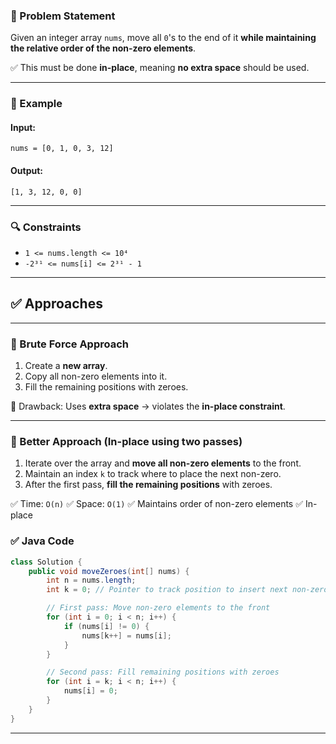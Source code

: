 
### 🧠 Problem Statement

Given an integer array `nums`, move all `0`'s to the end of it **while maintaining the relative order of the non-zero elements**.

✅ This must be done **in-place**, meaning **no extra space** should be used.

---

### 🧪 Example

#### Input:

```
nums = [0, 1, 0, 3, 12]
```

#### Output:

```
[1, 3, 12, 0, 0]
```

---

### 🔍 Constraints

* `1 <= nums.length <= 10⁴`
* `-2³¹ <= nums[i] <= 2³¹ - 1`

---

## ✅ Approaches

---

### 🐢 Brute Force Approach

1. Create a **new array**.
2. Copy all non-zero elements into it.
3. Fill the remaining positions with zeroes.

🔻 Drawback: Uses **extra space** → violates the **in-place constraint**.

---

### 🔁 Better Approach (In-place using two passes)

1. Iterate over the array and **move all non-zero elements** to the front.
2. Maintain an index `k` to track where to place the next non-zero.
3. After the first pass, **fill the remaining positions** with zeroes.

✅ Time: `O(n)`
✅ Space: `O(1)`
✅ Maintains order of non-zero elements
✅ In-place


### ✅ Java Code 

```java
class Solution {
    public void moveZeroes(int[] nums) {
        int n = nums.length;
        int k = 0; // Pointer to track position to insert next non-zero element

        // First pass: Move non-zero elements to the front
        for (int i = 0; i < n; i++) {
            if (nums[i] != 0) {
                nums[k++] = nums[i];
            }
        }

        // Second pass: Fill remaining positions with zeroes
        for (int i = k; i < n; i++) {
            nums[i] = 0;
        }
    }
}
```

---

